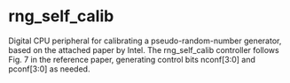# rng_self_calib
Digital CPU peripheral for calibrating a pseudo-random-number generator, based on the attached paper by Intel. The rng_self_calib controller follows Fig. 7 in the reference 
paper, generating control bits nconf[3:0] and pconf[3:0] as needed.
